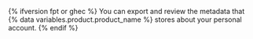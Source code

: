 {% ifversion fpt or ghec %}
You can export and review the metadata that
{% data variables.product.product_name %} stores about your personal account.
{% endif %}
